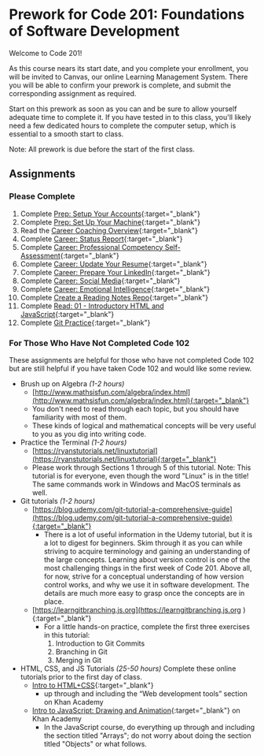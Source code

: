 
# Prework for Code 201: Foundations of Software Development

Welcome to Code 201!

As this course nears its start date, and you complete your enrollment, you will be invited to Canvas, our online Learning Management System. There you will be able to confirm your prework is complete, and submit the corresponding assignment as required.

Start on this prework as soon as you can and be sure to allow yourself adequate time to complete it. If you have tested in to this class, you'll likely need a few dedicated hours to complete the computer setup, which is essential to a smooth start to class.

Note: All prework is due before the start of the first class.

## Assignments

### Please Complete

1. Complete [Prep: Setup Your Accounts](/common_curriculum/prework/setup-your-accounts){:target="_blank"}
1. Complete [Prep: Set Up Your Machine](/setup-guide/){:target="_blank"}
1. Read the [Career Coaching Overview](/common_curriculum/career_coaching/){:target="_blank"}
1. Complete [Career: Status Report](/common_curriculum/career_coaching/201/status-report){:target="_blank"}
1. Complete [Career: Professional Competency Self-Assessment](https://docs.google.com/forms/d/e/1FAIpQLSenWXMwGGjzgDsXwCi3hw0eJ4oLNPMbdJIP1OGdULMrpYQn9w/viewform){:target="_blank"}
1. Complete [Career: Update Your Resume](/common_curriculum/career_coaching/201/update-your-resume){:target="_blank"}
1. Complete [Career: Prepare Your LinkedIn](/common_curriculum/career_coaching/201/prepare-your-linkedin){:target="_blank"}
1. Complete [Career: Social Media](/common_curriculum/career_coaching/201/prepare-your-social-media){:target="_blank"}
1. Complete [Career: Emotional Intelligence](/common_curriculum/career_coaching/201/emotional-intelligence-assessment){:target="_blank"}
1. Complete [Create a Reading Notes Repo](/common_curriculum/prework/setup-readings){:target="_blank"}
1. Complete [Read: 01 - Introductory HTML and JavaScript](/common_curriculum/readings_and_reflections/discussion_submission){:target="_blank"}
1. Complete [Git Practice](/code-201-guide/curriculum/prework/git){:target="_blank"}

### For Those Who Have Not Completed Code 102

These assignments are helpful for those who have not completed Code 102 but are still helpful if you have taken Code 102 and would like some review.

- Brush up on Algebra *(1-2 hours)*
  - [http://www.mathsisfun.com/algebra/index.html](http://www.mathsisfun.com/algebra/index.html){:target="_blank"}
  - You don't need to read through each topic, but you should have familiarity with most of them.
  - These kinds of logical and mathematical concepts will be very useful to you as you dig into writing code.
- Practice the Terminal *(1-2 hours)*
  - [https://ryanstutorials.net/linuxtutorial](https://ryanstutorials.net/linuxtutorial){:target="_blank"}
  - Please work through Sections 1 through 5 of this tutorial. Note: This tutorial is for everyone, even though the word "Linux" is in the title! The same commands work in Windows and MacOS terminals as well.
- Git tutorials *(1-2 hours)*
  - [https://blog.udemy.com/git-tutorial-a-comprehensive-guide](https://blog.udemy.com/git-tutorial-a-comprehensive-guide){:target="_blank"}
    - There is a lot of useful information in the Udemy tutorial, but it is a lot to digest for beginners. Skim through it as you can while striving to acquire terminology and gaining an understanding of the large concepts. Learning about version control is one of the most challenging things in the first week of Code 201. Above all, for now, strive for a conceptual understanding of how version control works, and why we use it in software development. The details are much more easy to grasp once the concepts are in place.
  - [https://learngitbranching.js.org](https://learngitbranching.js.org ){:target="_blank"}
    - For a little hands-on practice, complete the first three exercises in this tutorial:
      1. Introduction to Git Commits
      1. Branching in Git
      1. Merging in Git
- HTML, CSS, and JS Tutorials *(25-50 hours)*
Complete these online tutorials prior to the first day of class.
  - [Intro to HTML+CSS](https://www.khanacademy.org/computing/computer-programming/html-css){:target="_blank"}
    - up through and including the “Web development tools” section on Khan Academy
  - [Intro to JavaScript: Drawing and Animation](https://www.khanacademy.org/computing/computer-programming/programming){:target="_blank"} on Khan Academy
    - In the JavaScript course, do everything up through and including the section titled "Arrays"; do not worry about doing the section titled "Objects" or what follows.
